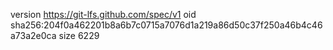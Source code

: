 version https://git-lfs.github.com/spec/v1
oid sha256:204f0a462201b8a6b7c0715a7076d1a219a86d50c37f250a46b4c46a73a2e0ca
size 6229
